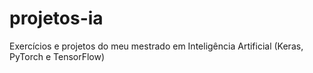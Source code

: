 # projetos-ia
Exercícios e projetos do meu mestrado em Inteligência Artificial (Keras, PyTorch e TensorFlow)

